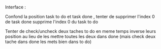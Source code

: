 Interface : 

Confond la position task to do et task done , tenter de supprimer l'index 0 de task done supprime l'index 0 du task to do

Tenter de check/uncheck deux taches to do en meme temps inverse leurs position au lieu de les mettre toutes les deux dans done (mais check deux tache dans done les mets bien dans to do)